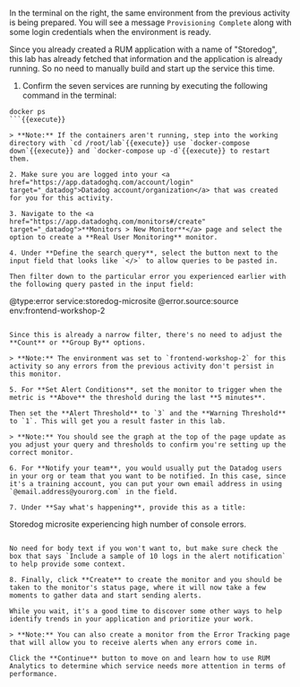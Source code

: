 In the terminal on the right, the same environment from the previous activity is being prepared. You will see a message `Provisioning Complete` along with some login credentials when the environment is ready.

Since you already created a RUM application with a name of "Storedog", this lab has already fetched that information and the application is already running. So no need to manually build and start up the service this time.

1. Confirm the seven services are running by executing the following command in the terminal:

  ```
  docker ps
  ```{{execute}}

  > **Note:** If the containers aren't running, step into the working directory with `cd /root/lab`{{execute}} use `docker-compose down`{{execute}} and `docker-compose up -d`{{execute}} to restart them.

2. Make sure you are logged into your <a href="https://app.datadoghq.com/account/login" target="_datadog">Datadog account/organization</a> that was created for you for this activity. 

3. Navigate to the <a href="https://app.datadoghq.com/monitors#/create" target="_datadog">**Monitors > New Monitor**</a> page and select the option to create a **Real User Monitoring** monitor.

4. Under **Define the search query**, select the button next to the input field that looks like `</>` to allow queries to be pasted in.
  
  Then filter down to the particular error you experienced earlier with the following query pasted in the input field:

  ```
  @type:error service:storedog-microsite @error.source:source env:frontend-workshop-2
  ```{{copy}}

  Since this is already a narrow filter, there's no need to adjust the **Count** or **Group By** options.

  > **Note:** The environment was set to `frontend-workshop-2` for this activity so any errors from the previous activity don't persist in this monitor.

5. For **Set Alert Conditions**, set the monitor to trigger when the metric is **Above** the threshold during the last **5 minutes**.

  Then set the **Alert Threshold** to `3` and the **Warning Threshold** to `1`. This will get you a result faster in this lab.

  > **Note:** You should see the graph at the top of the page update as you adjust your query and thresholds to confirm you're setting up the correct monitor.

6. For **Notify your team**, you would usually put the Datadog users in your org or team that you want to be notified. In this case, since it's a training account, you can put your own email address in using `@email.address@yourorg.com` in the field.

7. Under **Say what's happening**, provide this as a title:

  ```
  Storedog microsite experiencing high number of console errors.
  ```{{copy}}

  No need for body text if you won't want to, but make sure check the box that says `Include a sample of 10 logs in the alert notification` to help provide some context.

8. Finally, click **Create** to create the monitor and you should be taken to the monitor's status page, where it will now take a few moments to gather data and start sending alerts.

While you wait, it's a good time to discover some other ways to help identify trends in your application and prioritize your work.

> **Note:** You can also create a monitor from the Error Tracking page that will allow you to receive alerts when any errors come in.

Click the **Continue** button to move on and learn how to use RUM Analytics to determine which service needs more attention in terms of performance.
